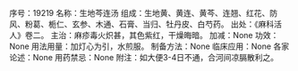 序号：19219
名称：生地芩连汤
组成：生地黄、黄连、黄芩、连翘、红花、防风、粉葛、栀仁、玄参、木通、石膏、当归、牡丹皮、白芍药。
出处：《麻科活人》卷二。
主治：麻疹毒火炽甚，其色紫红，干燥晦暗。
加减：None
功效：None
用法用量：加灯心为引，水煎服。
制备方法：None
临床应用：None
各家论述：None
用药禁忌：None
附注：如大便3-4日不通，合河间凉膈散利之。
